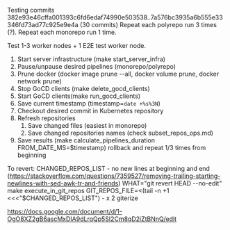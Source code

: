 Testing commits 382e93e46cffa001393c6fd6edaf74990e503538..7a576bc3935a6b555e33346fd73ad77c925e9e4a (30 commits)
Repeat each polyrepo run 3 times (?).
Repeat each monorepo run 1 time.

Test 1-3 worker nodes + 1 E2E test worker node.

1. Start server infrastructure (make start_server_infra)
1. Pause/unpause desired pipelines (monorepo/polyrepo)
1. Prune docker (docker image prune --all, docker volume prune, docker network prune)
1. Stop GoCD clients (make delete_gocd_clients)
1. Start GoCD clients(make run_gocd_clients)
1. Save current timestamp (timestamp=`date +%s%3N`)
1. Checkout desired commit in Kubernetes repository
1. Refresh repositories
    1. Save changed files (easiest in monorepo)
    1. Save changed repositories names (check subset_repos_ops.md)
1. Save results (make calculate_pipelines_duration FROM_DATE_MS=$timestamp) rollback and repeat 1/3 times from beginning

To revert:
CHANGED_REPOS_LIST - no new lines at beginning and end (https://stackoverflow.com/questions/7359527/removing-trailing-starting-newlines-with-sed-awk-tr-and-friends)
WHAT="git revert HEAD --no-edit" make execute_in_git_repos GIT_REPOS_FILE=<(tail -n +1 <<<"$CHANGED_REPOS_LIST") - x 2
giterize

https://docs.google.com/document/d/1-OgO8XZ2gB6ascMxDIA9dLrqQp5SI2Cm8qD2iZtBNnQ/edit
